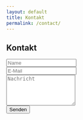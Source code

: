 ```yaml
---
layout: default
title: Kontakt
permalink: /contact/
---
```


<div class="contact-form" id="kontakt">
        <h2>Kontakt</h2>
        <form>
            <input type="text" placeholder="Name" required><br>
            <input type="email" placeholder="E-Mail" required><br>
            <textarea placeholder="Nachricht" rows="5" required></textarea><br>
            <button type="submit">Senden</button>
        </form>
</div>
<head>
    <link rel="stylesheet" href="styles.css">
</head>
